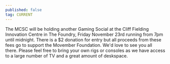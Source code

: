 ```yaml
---
published: false
tag: CURRENT
---
```

The MCSC will be holding another Gaming Social at the Cliff Fielding Innovation Centre in The Foundry, Friday November 23rd running from 7pm until midnight. There is a $2 donation for entry but all proceeds from these fees go to support the Movember Foundation. We'd love to see you all there. Please feel free to bring your own rigs or consoles as we have access to a large number of TV and a great amount of deskspace.
